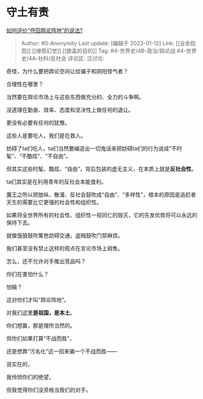# 守土有责
[如何评价“夺回舆论阵地”的说法?](https://www.zhihu.com/question/543657857/answer/2841078924)

> Author: #0-Anonymity
> Last update: [编辑于 2023-01-12]
> Link: [[业余抱怨]] [[燎原幻觉]] [[膝盖的目的]]
> Tag: #4-世界史/4B-政治/舆论战 #4-世界史/4A-社科/反社会
> 评论区:
> 泛讨论:

奇怪，为什么要把舆论空间让给骗子和阴阳怪气者？

合理性在哪里？

当然要在舆论市场上与这些东西做充分的、全力的斗争啊。

没道理在勤奋、效率、态度和坚决性上做任何的退让。

更没有必要有任何的犹豫。

这些人是要吃人，我们是在救人。

妨碍了ta们吃人，ta们当然要编造出一切鬼话来把妨碍ta们的行为说成“不时髦”、“不酷炫”、“不自由”。

但其实这些时髦、酷炫、“自由”，背后包装的虚无主义，在本质上就是**反社会性**。

ta们其实是在利用青年的反社会本能食利。

魔王之所以把放纵、散漫、反社会鼓吹成“自由”、“多样性”，根本的原因是追赶者天生的需要比它更强的社会性和组织性。

如果将全世界所有的社会性、组织性一视同仁的毁灭，它的先发优势将可以永远的保持下去。

就像饿狼鼓吹篱笆妨碍交通，盗贼鼓吹门禁麻烦。

我们甚至没有禁止这样的观点在言论市场上销售。

怎么，还不允许对手推出竞品吗？

你们在害怕什么？

怕输？

这对你们才叫“舆论阵地”。

对我们这里**是祖国，是本土**。

你们想赢，那是理所当然的。

但你们如果打算“不战而胜”，

还是想靠“污名化”这一招来骗一个不战而胜——

说实在的，

我怜悯你们的绝望，

但我觉得你们没资格当我们的对手。
